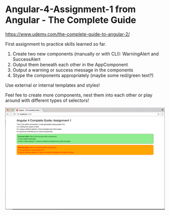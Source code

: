 # Angular-4-Assignment-1 from Angular - The Complete Guide

https://www.udemy.com/the-complete-guide-to-angular-2/

First assignment to practice skills learned so far.

1. Create two new components (manually or with CLI): WarningAlert and SuccessAlert
2. Output them beneath each other in the AppComponent
3. Output a warning or success message in the components
4. Stype the components appropriately (maybe some red/green text?)

Use external or internal templates and styles!

Feel fee to create more components, nest them into each other or play around with different types of selectors!

![Alt text](images/Angular-4-Assignment-1-ScreenShot.png?raw=true "Screen Shot")

